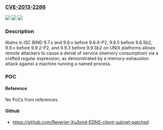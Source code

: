 ### [CVE-2013-2266](https://cve.mitre.org/cgi-bin/cvename.cgi?name=CVE-2013-2266)
![](https://img.shields.io/static/v1?label=Product&message=n%2Fa&color=blue)
![](https://img.shields.io/static/v1?label=Version&message=n%2Fa&color=blue)
![](https://img.shields.io/static/v1?label=Vulnerability&message=n%2Fa&color=brighgreen)

### Description

libdns in ISC BIND 9.7.x and 9.8.x before 9.8.4-P2, 9.8.5 before 9.8.5b2, 9.9.x before 9.9.2-P2, and 9.9.3 before 9.9.3b2 on UNIX platforms allows remote attackers to cause a denial of service (memory consumption) via a crafted regular expression, as demonstrated by a memory-exhaustion attack against a machine running a named process.

### POC

#### Reference
No PoCs from references.

#### Github
- https://github.com/Reverier-Xu/bind-EDNS-client-subnet-patched

